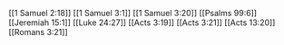 [[1 Samuel 2:18]]
[[1 Samuel 3:1]]
[[1 Samuel 3:20]]
[[Psalms 99:6]]
[[Jeremiah 15:1]]
[[Luke 24:27]]
[[Acts 3:19]]
[[Acts 3:21]]
[[Acts 13:20]]
[[Romans 3:21]]

